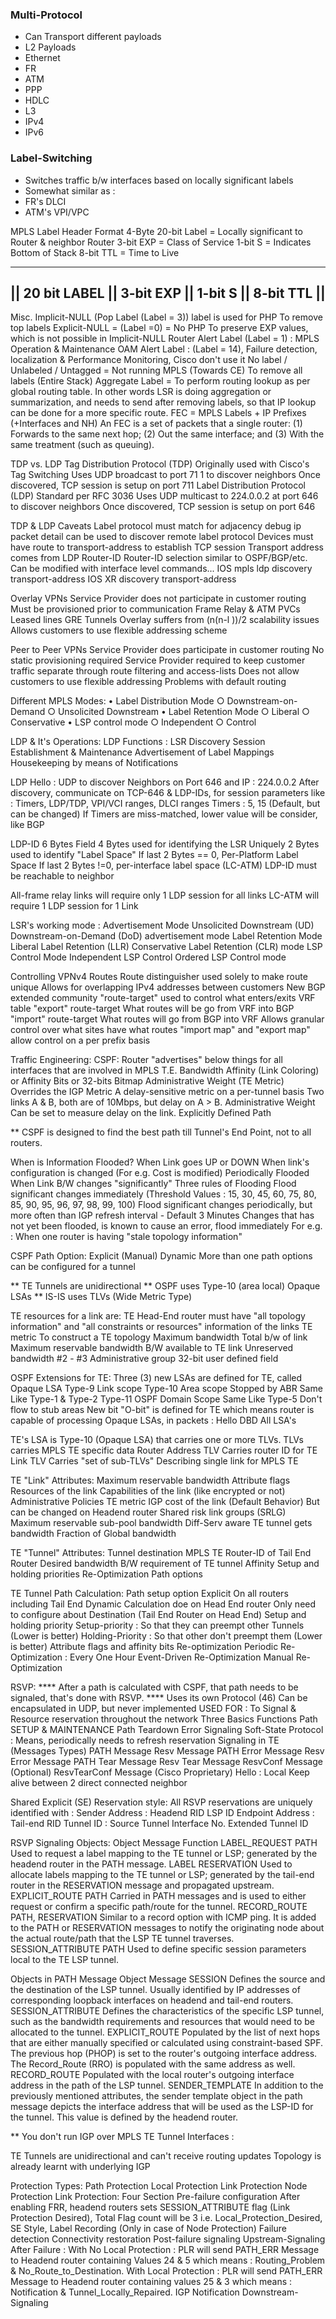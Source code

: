 
### Multi-Protocol
- Can Transport different payloads
- L2 Payloads
- Ethernet
- FR
- ATM
- PPP
- HDLC
- L3
- IPv4
- IPv6


### Label-Switching
- Switches traffic b/w interfaces based on locally significant labels
- Somewhat similar as :
- FR's DLCI
- ATM's VPI/VPC


MPLS Label Header Format
4-Byte
20-bit Label = Locally significant to Router & neighbor Router
3-bit EXP = Class of Service
1-bit S = Indicates Bottom of Stack
8-bit TTL = Time to Live
 
----------------------------------------------------------------------
|| 20 bit LABEL ||  3-bit EXP || 1-bit S || 8-bit TTL ||
----------------------------------------------------------------------



Misc.
Implicit-NULL (Pop Label (Label = 3))  label is used for PHP
To remove top labels
Explicit-NULL = (Label =0) = No PHP
To preserve EXP values, which is not possible in Implicit-NULL
Router Alert Label (Label = 1) :  MPLS Operation & Maintenance
OAM Alert Label : (Label = 14), Failure detection, localization & Performance Monitoring, Cisco don't use it
No label / Unlabeled / Untagged = Not running MPLS (Towards CE)
To remove all labels (Entire Stack)
Aggregate Label = To perform routing lookup as per global routing table. In other words LSR is doing aggregation or summarization, and needs to send after removing labels, so that IP lookup can be done for a more specific route.
FEC = MPLS Labels + IP Prefixes (+Interfaces and NH)
An FEC is a set of packets that a single router:
(1)  Forwards to the same next hop;
(2)  Out the same interface; and
(3)  With the same treatment (such as queuing).




TDP vs. LDP 
Tag Distribution Protocol (TDP) 
Originally used with Cisco's Tag Switching 
Uses UDP broadcast to port 71 1 to discover neighbors 
Once discovered, TCP session is setup on port 711 
Label Distribution Protocol (LDP) 
Standard per RFC 3036 
Uses UDP multicast to 224.0.0.2 at port 646 to discover neighbors 
Once discovered, TCP session is setup on port 646



TDP & LDP Caveats 
Label protocol must match for adjacency 
debug ip packet detail can be used to discover remote label protocol 
Devices must have route to transport-address to establish TCP session 
Transport address comes from LDP Router-ID 
Router-ID selection similar to OSPF/BGP/etc. 
Can be modified with interface level commands... 
IOS  mpls ldp discovery transport-address 
IOS XR discovery transport-address 



Overlay VPNs 
Service Provider does not participate in customer routing 
Must be provisioned prior to communication 
Frame Relay & ATM PVCs 
Leased lines 
GRE Tunnels 
Overlay suffers from (n(n-l ))/2 scalability issues 
Allows customers to use flexible addressing scheme 

Peer to Peer VPNs
Service Provider does participate in customer routing 
No static provisioning required 
Service Provider required to keep customer traffic separate through route filtering and access-lists
Does not allow customers to use flexible addressing
Problems with default routing



Different MPLS Modes:
• Label Distribution Mode
	○ Downstream-on-Demand
○ Unsolicited Downstream
• Label Retention Mode
	○ Liberal
	○ Conservative
• LSP control mode
	○ Independent
	○ Control

 


LDP & It's Operations:
LDP Functions :
LSR Discovery
Session Establishment & Maintenance
Advertisement of Label Mappings
Housekeeping by means of Notifications
 
LDP Hello :
UDP to discover Neighbors on Port 646 and IP : 224.0.0.2
After discovery, communicate on TCP-646 & LDP-IDs, for session parameters like : Timers, LDP/TDP, VPI/VCI ranges, DLCI ranges
Timers : 5, 15 (Default, but can be changed)
If Timers are miss-matched, lower value will be consider, like BGP
 
LDP-ID
6 Bytes Field
4 Bytes used for identifying the LSR Uniquely
2 Bytes used to identify "Label Space"
If last 2 Bytes == 0, Per-Platform Label Space
If last 2 Bytes !=0, per-interface label space (LC-ATM)
LDP-ID must be reachable to neighbor
 
All-frame relay links will require only 1 LDP session for all links
LC-ATM will require 1 LDP session for 1 Link


LSR's working mode :
Advertisement Mode
Unsolicited Downstream (UD)
Downstream-on-Demand (DoD) advertisement mode
Label Retention Mode
Liberal Label Retention (LLR)
Conservative Label Retention (CLR) mode
LSP Control Mode
Independent LSP Control
Ordered LSP Control mode


Controlling VPNv4 Routes 
Route distinguisher used solely to make route unique 
Allows for overlapping IPv4 addresses between customers 
New BGP extended community "route-target" used to control what enters/exits VRF table 
"export" route-target 
What routes will be go from VRF into BGP 
"import" route-target 
What routes will go from BGP into VRF 
Allows granular control over what sites have what routes 
"import map" and "export map" allow control on a per prefix basis 





Traffic Engineering:
CSPF:
Router "advertises" below things for all interfaces that are involved in MPLS T.E.
Bandwidth
Affinity (Link Coloring) or Affinity Bits or 32-bits Bitmap
Administrative Weight (TE Metric)
Overrides the IGP Metric
A delay-sensitive metric on a per-tunnel basis
Two links A & B, both are of 10Mbps, but delay on A > B. Administrative Weight Can be set to measure delay on the link.
Explicitly Defined Path

 ** CSPF is designed to find the best path till Tunnel's End Point, not to all routers.


When is Information Flooded?
When Link goes UP or DOWN
When link's configuration is changed (For e.g. Cost is modified)
Periodically Flooded
When Link B/W changes "significantly"
Three rules of Flooding
Flood significant changes immediately (Threshold Values : 15, 30, 45, 60, 75, 80, 85, 90, 95, 96, 97, 98, 99, 100)
Flood significant changes periodically, but more often than IGP refresh interval - Default 3 Minutes
Changes that has not yet been flooded, is known to cause an error, flood immediately
For e.g. : When one router is having "stale topology information"
 

  
CSPF Path Option:
Explicit (Manual)
Dynamic
More than one path options can be configured for a tunnel
 
** TE Tunnels are unidirectional
**  OSPF uses Type-10 (area local) Opaque LSAs
** IS-IS uses TLVs (Wide Metric Type)

TE resources for a link are:
TE Head-End router must have "all topology information" and "all constraints or resources" information of the links
TE metric
To construct a TE topology
Maximum bandwidth
Total b/w of link
Maximum reservable bandwidth
B/W available to TE link
Unreserved bandwidth
#2 - #3
Administrative group
32-bit user defined field
 
OSPF Extensions for TE:
Three (3) new LSAs are defined for TE, called Opaque LSA
Type-9
Link scope
Type-10
Area scope
Stopped by ABR
Same Like Type-1 & Type-2
Type-11
OSPF Domain Scope
Same Like Type-5
Don't flow to stub areas
New bit "O-bit" is defined for TE which means router is capable of processing Opaque LSAs, in packets :
Hello
DBD
All LSA's
 
TE's LSA is Type-10 (Opaque LSA) that carries one or more TLVs.
TLVs carries MPLS TE specific data
Router Address TLV
Carries router ID for TE
Link TLV
Carries "set of sub-TLVs"
Describing single link for MPLS TE
 
TE "Link" Attributes:
Maximum reservable bandwidth
Attribute flags
Resources of the link
Capabilities of the link (like encrypted or not)
Administrative Policies
TE metric
IGP cost of the link (Default Behavior)
But can be changed on Headend router
Shared risk link groups (SRLG)
Maximum reservable sub-pool bandwidth
Diff-Serv aware TE tunnel gets bandwidth
Fraction of Global bandwidth
 
TE "Tunnel" Attributes:
Tunnel destination
MPLS TE Router-ID of Tail End Router
Desired bandwidth
B/W requirement of TE tunnel
Affinity
Setup and holding priorities
Re-Optimization
Path options
 
TE Tunnel Path Calculation:
Path setup option
Explicit
On all routers including Tail End
Dynamic
Calculation doe on Head End router
Only need to configure about Destination (Tail End Router on Head End)
Setup and holding priority
Setup-priority : So that they can preempt other Tunnels (Lower is better)
Holding-Priority : So that other don't preempt them (Lower is better)
Attribute flags and affinity bits
Re-optimization
Periodic Re-Optimization  : Every One Hour
Event-Driven Re-Optimization
Manual Re-Optimization
 

  

  


RSVP:
 **** After a path is calculated with CSPF, that path needs to be signaled, that's done with RSVP.  ****
Uses its own Protocol (46)
Can be encapsulated in UDP, but never implemented
USED FOR : To Signal & Resource reservation throughout the network
Three Basics Functions
Path SETUP & MAINTENANCE
Path Teardown
Error Signaling
Soft-State Protocol : Means, periodically needs to refresh reservation
Signaling in TE (Messages Types)
PATH Message
Resv Message
PATH Error Message
Resv Error Message
PATH Tear Message
Resv Tear Message
ResvConf Message (Optional)
ResvTearConf Message (Cisco Proprietary)
Hello : Local Keep alive between 2 direct connected neighbor
   
Shared Explicit (SE) Reservation style:
All RSVP reservations are uniquely identified with :
Sender Address : Headend RID
LSP ID
Endpoint Address : Tail-end RID
Tunnel ID : Source Tunnel Interface No.
Extended Tunnel ID
 

RSVP Signaling Objects:
Object
Message
Function
LABEL_REQUEST
PATH
Used to request a label mapping to the TE tunnel or LSP; generated by the headend router in the PATH message.
LABEL
RESERVATION
Used to allocate labels mapping to the TE tunnel or LSP; generated by the tail-end router in the RESERVATION message and propagated upstream.
EXPLICIT_ROUTE
PATH
Carried in PATH messages and is used to either request or confirm a specific path/route for the tunnel.
RECORD_ROUTE
PATH, RESERVATION
Similar to a record option with ICMP ping. It is added to the PATH or RESERVATION messages to notify the originating node about the actual route/path that the LSP TE tunnel traverses.
SESSION_ATTRIBUTE
PATH
Used to define specific session parameters local to the TE LSP tunnel.



  

  

Objects in PATH Message
Object
Message
SESSION
Defines the source and the destination of the LSP tunnel. Usually identified by IP addresses of corresponding loopback interfaces on headend and tail-end routers.
SESSION_ATTRIBUTE
Defines the characteristics of the specific LSP tunnel, such as the bandwidth requirements and resources that would need to be allocated to the tunnel.
EXPLICIT_ROUTE
Populated by the list of next hops that are either manually specified or calculated using constraint-based SPF. The previous hop (PHOP) is set to the router's outgoing interface address. The Record_Route (RRO) is populated with the same address as well.
RECORD_ROUTE
Populated with the local router's outgoing interface address in the path of the LSP tunnel.
SENDER_TEMPLATE
In addition to the previously mentioned attributes, the sender template object in the path message depicts the interface address that will be used as the LSP-ID for the tunnel. This value is defined by the headend router.



  

  

  

  

 ** You don't run IGP over MPLS TE Tunnel Interfaces :


TE Tunnels are unidirectional and can't receive routing updates
Topology is already learnt with underlying IGP
 
Protection Types:
Path Protection
Local Protection
Link Protection
Node Protection
Link Protection: Four Section
Pre-failure configuration
After enabling FRR, headend routers sets SESSION_ATTRIBUTE flag (Link Protection Desired), Total Flag count will be 3 i.e. Local_Protection_Desired, SE Style, Label Recording (Only in case of Node Protection)
Failure detection
Connectivity restoration
Post-failure signaling
Upstream-Signaling
After Failure :
With No Local Protection : PLR will send PATH_ERR Message to Headend router containing Values 24 & 5 which means : Routing_Problem & No_Route_to_Destination.
With Local Protection : PLR will send PATH_ERR Message to Headend router containing values 25 & 3 which means : Notification & Tunnel_Locally_Repaired.
IGP Notification
Downstream-Signaling
 


